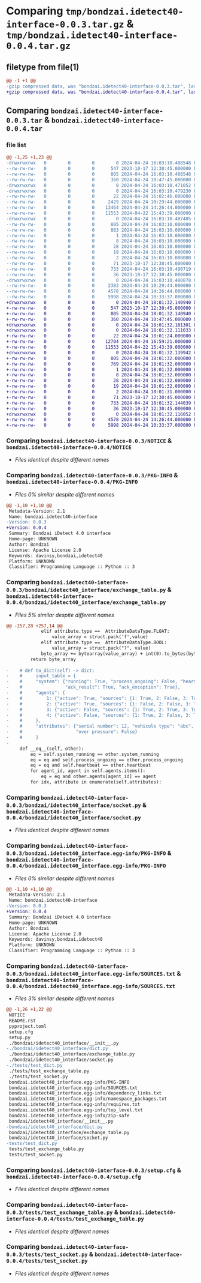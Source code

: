 # Comparing `tmp/bondzai.idetect40-interface-0.0.3.tar.gz` & `tmp/bondzai.idetect40-interface-0.0.4.tar.gz`

## filetype from file(1)

```diff
@@ -1 +1 @@
-gzip compressed data, was "bondzai.idetect40-interface-0.0.3.tar", last modified: Wed Apr 24 16:03:10 2024, max compression
+gzip compressed data, was "bondzai.idetect40-interface-0.0.4.tar", last modified: Wed Apr 24 18:01:32 2024, max compression
```

## Comparing `bondzai.idetect40-interface-0.0.3.tar` & `bondzai.idetect40-interface-0.0.4.tar`

### file list

```diff
@@ -1,25 +1,23 @@
-drwxrwxrwx   0        0        0        0 2024-04-24 16:03:10.488548 bondzai.idetect40-interface-0.0.3/
--rw-rw-rw-   0        0        0      547 2023-10-17 12:30:45.000000 bondzai.idetect40-interface-0.0.3/NOTICE
--rw-rw-rw-   0        0        0      805 2024-04-24 16:03:10.488548 bondzai.idetect40-interface-0.0.3/PKG-INFO
--rw-rw-rw-   0        0        0      360 2024-04-24 10:47:45.000000 bondzai.idetect40-interface-0.0.3/README.rst
-drwxrwxrwx   0        0        0        0 2024-04-24 16:03:10.471052 bondzai.idetect40-interface-0.0.3/bondzai/
-drwxrwxrwx   0        0        0        0 2024-04-24 16:03:10.479230 bondzai.idetect40-interface-0.0.3/bondzai/idetect40_interface/
--rw-rw-rw-   0        0        0       22 2024-04-24 16:02:46.000000 bondzai.idetect40-interface-0.0.3/bondzai/idetect40_interface/__init__.py
--rw-rw-rw-   0        0        0     2429 2024-04-24 10:29:44.000000 bondzai.idetect40-interface-0.0.3/bondzai/idetect40_interface/dict.py
--rw-rw-rw-   0        0        0    13464 2024-04-24 14:26:44.000000 bondzai.idetect40-interface-0.0.3/bondzai/idetect40_interface/exchange_table.py
--rw-rw-rw-   0        0        0    11553 2024-04-22 15:43:39.000000 bondzai.idetect40-interface-0.0.3/bondzai/idetect40_interface/socket.py
-drwxrwxrwx   0        0        0        0 2024-04-24 16:03:10.487485 bondzai.idetect40-interface-0.0.3/bondzai.idetect40_interface.egg-info/
--rw-rw-rw-   0        0        0      805 2024-04-24 16:03:10.000000 bondzai.idetect40-interface-0.0.3/bondzai.idetect40_interface.egg-info/PKG-INFO
--rw-rw-rw-   0        0        0      883 2024-04-24 16:03:10.000000 bondzai.idetect40-interface-0.0.3/bondzai.idetect40_interface.egg-info/SOURCES.txt
--rw-rw-rw-   0        0        0        1 2024-04-24 16:03:10.000000 bondzai.idetect40-interface-0.0.3/bondzai.idetect40_interface.egg-info/dependency_links.txt
--rw-rw-rw-   0        0        0        8 2024-04-24 16:03:10.000000 bondzai.idetect40-interface-0.0.3/bondzai.idetect40_interface.egg-info/namespace_packages.txt
--rw-rw-rw-   0        0        0       28 2024-04-24 16:03:10.000000 bondzai.idetect40-interface-0.0.3/bondzai.idetect40_interface.egg-info/requires.txt
--rw-rw-rw-   0        0        0       19 2024-04-24 16:03:10.000000 bondzai.idetect40-interface-0.0.3/bondzai.idetect40_interface.egg-info/top_level.txt
--rw-rw-rw-   0        0        0        2 2024-04-24 16:03:10.000000 bondzai.idetect40-interface-0.0.3/bondzai.idetect40_interface.egg-info/zip-safe
--rw-rw-rw-   0        0        0       71 2023-10-17 12:30:45.000000 bondzai.idetect40-interface-0.0.3/pyproject.toml
--rw-rw-rw-   0        0        0      733 2024-04-24 16:03:10.490719 bondzai.idetect40-interface-0.0.3/setup.cfg
--rw-rw-rw-   0        0        0       36 2023-10-17 12:30:45.000000 bondzai.idetect40-interface-0.0.3/setup.py
-drwxrwxrwx   0        0        0        0 2024-04-24 16:03:10.480878 bondzai.idetect40-interface-0.0.3/tests/
--rw-rw-rw-   0        0        0     2383 2024-04-24 10:29:44.000000 bondzai.idetect40-interface-0.0.3/tests/test_dict.py
--rw-rw-rw-   0        0        0     4578 2024-04-24 14:26:44.000000 bondzai.idetect40-interface-0.0.3/tests/test_exchange_table.py
--rw-rw-rw-   0        0        0     5998 2024-04-24 10:33:37.000000 bondzai.idetect40-interface-0.0.3/tests/test_socket.py
+drwxrwxrwx   0        0        0        0 2024-04-24 18:01:32.140940 bondzai.idetect40-interface-0.0.4/
+-rw-rw-rw-   0        0        0      547 2023-10-17 12:30:45.000000 bondzai.idetect40-interface-0.0.4/NOTICE
+-rw-rw-rw-   0        0        0      805 2024-04-24 18:01:32.140940 bondzai.idetect40-interface-0.0.4/PKG-INFO
+-rw-rw-rw-   0        0        0      360 2024-04-24 10:47:45.000000 bondzai.idetect40-interface-0.0.4/README.rst
+drwxrwxrwx   0        0        0        0 2024-04-24 18:01:32.101301 bondzai.idetect40-interface-0.0.4/bondzai/
+drwxrwxrwx   0        0        0        0 2024-04-24 18:01:32.111033 bondzai.idetect40-interface-0.0.4/bondzai/idetect40_interface/
+-rw-rw-rw-   0        0        0       22 2024-04-24 18:01:24.000000 bondzai.idetect40-interface-0.0.4/bondzai/idetect40_interface/__init__.py
+-rw-rw-rw-   0        0        0    12704 2024-04-24 16:59:21.000000 bondzai.idetect40-interface-0.0.4/bondzai/idetect40_interface/exchange_table.py
+-rw-rw-rw-   0        0        0    11553 2024-04-22 15:43:39.000000 bondzai.idetect40-interface-0.0.4/bondzai/idetect40_interface/socket.py
+drwxrwxrwx   0        0        0        0 2024-04-24 18:01:32.139942 bondzai.idetect40-interface-0.0.4/bondzai.idetect40_interface.egg-info/
+-rw-rw-rw-   0        0        0      805 2024-04-24 18:01:32.000000 bondzai.idetect40-interface-0.0.4/bondzai.idetect40_interface.egg-info/PKG-INFO
+-rw-rw-rw-   0        0        0      769 2024-04-24 18:01:32.000000 bondzai.idetect40-interface-0.0.4/bondzai.idetect40_interface.egg-info/SOURCES.txt
+-rw-rw-rw-   0        0        0        1 2024-04-24 18:01:32.000000 bondzai.idetect40-interface-0.0.4/bondzai.idetect40_interface.egg-info/dependency_links.txt
+-rw-rw-rw-   0        0        0        8 2024-04-24 18:01:32.000000 bondzai.idetect40-interface-0.0.4/bondzai.idetect40_interface.egg-info/namespace_packages.txt
+-rw-rw-rw-   0        0        0       28 2024-04-24 18:01:32.000000 bondzai.idetect40-interface-0.0.4/bondzai.idetect40_interface.egg-info/requires.txt
+-rw-rw-rw-   0        0        0       19 2024-04-24 18:01:32.000000 bondzai.idetect40-interface-0.0.4/bondzai.idetect40_interface.egg-info/top_level.txt
+-rw-rw-rw-   0        0        0        2 2024-04-24 18:01:31.000000 bondzai.idetect40-interface-0.0.4/bondzai.idetect40_interface.egg-info/zip-safe
+-rw-rw-rw-   0        0        0       71 2023-10-17 12:30:45.000000 bondzai.idetect40-interface-0.0.4/pyproject.toml
+-rw-rw-rw-   0        0        0      733 2024-04-24 18:01:32.144039 bondzai.idetect40-interface-0.0.4/setup.cfg
+-rw-rw-rw-   0        0        0       36 2023-10-17 12:30:45.000000 bondzai.idetect40-interface-0.0.4/setup.py
+drwxrwxrwx   0        0        0        0 2024-04-24 18:01:32.116052 bondzai.idetect40-interface-0.0.4/tests/
+-rw-rw-rw-   0        0        0     4578 2024-04-24 14:26:44.000000 bondzai.idetect40-interface-0.0.4/tests/test_exchange_table.py
+-rw-rw-rw-   0        0        0     5998 2024-04-24 10:33:37.000000 bondzai.idetect40-interface-0.0.4/tests/test_socket.py
```

### Comparing `bondzai.idetect40-interface-0.0.3/NOTICE` & `bondzai.idetect40-interface-0.0.4/NOTICE`

 * *Files identical despite different names*

### Comparing `bondzai.idetect40-interface-0.0.3/PKG-INFO` & `bondzai.idetect40-interface-0.0.4/PKG-INFO`

 * *Files 0% similar despite different names*

```diff
@@ -1,10 +1,10 @@
 Metadata-Version: 2.1
 Name: bondzai.idetect40-interface
-Version: 0.0.3
+Version: 0.0.4
 Summary: Bondzai iDetect 4.0 interface
 Home-page: UNKNOWN
 Author: Bondzai
 License: Apache License 2.0
 Keywords: davinsy,bondzai,idetect40
 Platform: UNKNOWN
 Classifier: Programming Language :: Python :: 3
```

### Comparing `bondzai.idetect40-interface-0.0.3/bondzai/idetect40_interface/exchange_table.py` & `bondzai.idetect40-interface-0.0.4/bondzai/idetect40_interface/exchange_table.py`

 * *Files 5% similar despite different names*

```diff
@@ -257,28 +257,14 @@
             elif attribute.type ==  AttributeDataType.FLOAT:
                 value_array = struct.pack('f',value)
             elif attribute.type ==  AttributeDataType.BOOL:
                 value_array = struct.pack("?", value)
             byte_array += bytearray(value_array) + int(0).to_bytes(byte_nb - len(value_array), byteorder="little")
         return byte_array
     
-    # def to_dict(self) -> dict:
-    #     input_table = {
-    #     "system": {"running": True, "process_ongoing": False, "heart_beat": False, 
-    #                "ack_result": True, "ack_exception": True},
-    #     "agents": {
-    #         1: {"active": True, "sources": {1: True, 2: False, 3: True, 4: False}},
-    #         2: {"active": True, "sources": {1: False, 2: False, 3: True, 4: False}},
-    #         3: {"active": False, "sources": {1: True, 2: True, 3: True, 4: False}},
-    #         4: {"active": False, "sources": {1: True, 2: False, 3: True, 4: True}}
-    #     },
-    #     "attributes": {"serial number": 12, "vehicule type": "abc", "temperature": 48.70000076293945, 
-    #                    "over pressure": False}
-    #     }
-    
     def __eq__(self, other):
         eq = self.system_running == other.system_running
         eq = eq and self.process_ongoing == other.process_ongoing
         eq = eq and self.heartbeat == other.heartbeat
         for agent_id, agent in self.agents.items():
             eq = eq and other.agents[agent_id] == agent
         for idx, attribute in enumerate(self.attributes):
```

### Comparing `bondzai.idetect40-interface-0.0.3/bondzai/idetect40_interface/socket.py` & `bondzai.idetect40-interface-0.0.4/bondzai/idetect40_interface/socket.py`

 * *Files identical despite different names*

### Comparing `bondzai.idetect40-interface-0.0.3/bondzai.idetect40_interface.egg-info/PKG-INFO` & `bondzai.idetect40-interface-0.0.4/bondzai.idetect40_interface.egg-info/PKG-INFO`

 * *Files 0% similar despite different names*

```diff
@@ -1,10 +1,10 @@
 Metadata-Version: 2.1
 Name: bondzai.idetect40-interface
-Version: 0.0.3
+Version: 0.0.4
 Summary: Bondzai iDetect 4.0 interface
 Home-page: UNKNOWN
 Author: Bondzai
 License: Apache License 2.0
 Keywords: davinsy,bondzai,idetect40
 Platform: UNKNOWN
 Classifier: Programming Language :: Python :: 3
```

### Comparing `bondzai.idetect40-interface-0.0.3/bondzai.idetect40_interface.egg-info/SOURCES.txt` & `bondzai.idetect40-interface-0.0.4/bondzai.idetect40_interface.egg-info/SOURCES.txt`

 * *Files 3% similar despite different names*

```diff
@@ -1,26 +1,22 @@
 NOTICE
 README.rst
 pyproject.toml
 setup.cfg
 setup.py
 ./bondzai/idetect40_interface/__init__.py
-./bondzai/idetect40_interface/dict.py
 ./bondzai/idetect40_interface/exchange_table.py
 ./bondzai/idetect40_interface/socket.py
-./tests/test_dict.py
 ./tests/test_exchange_table.py
 ./tests/test_socket.py
 bondzai.idetect40_interface.egg-info/PKG-INFO
 bondzai.idetect40_interface.egg-info/SOURCES.txt
 bondzai.idetect40_interface.egg-info/dependency_links.txt
 bondzai.idetect40_interface.egg-info/namespace_packages.txt
 bondzai.idetect40_interface.egg-info/requires.txt
 bondzai.idetect40_interface.egg-info/top_level.txt
 bondzai.idetect40_interface.egg-info/zip-safe
 bondzai/idetect40_interface/__init__.py
-bondzai/idetect40_interface/dict.py
 bondzai/idetect40_interface/exchange_table.py
 bondzai/idetect40_interface/socket.py
-tests/test_dict.py
 tests/test_exchange_table.py
 tests/test_socket.py
```

### Comparing `bondzai.idetect40-interface-0.0.3/setup.cfg` & `bondzai.idetect40-interface-0.0.4/setup.cfg`

 * *Files identical despite different names*

### Comparing `bondzai.idetect40-interface-0.0.3/tests/test_exchange_table.py` & `bondzai.idetect40-interface-0.0.4/tests/test_exchange_table.py`

 * *Files identical despite different names*

### Comparing `bondzai.idetect40-interface-0.0.3/tests/test_socket.py` & `bondzai.idetect40-interface-0.0.4/tests/test_socket.py`

 * *Files identical despite different names*

